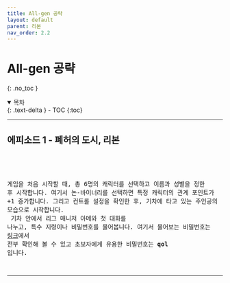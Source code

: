 ```yaml
---
title: All-gen 공략
layout: default
parent: 리본
nav_order: 2.2
---
```


# All-gen 공략
{: .no_toc }

<details open markdown="block">
  <summary>
    목차
  </summary>
  {: .text-delta }
- TOC
{:toc}
</details>

---
## 에피소드 1 - 폐허의 도시, 리본
<br/>
<pre>
  
게임을 처음 시작할 때, 총 6명의 캐릭터를 선택하고 이름과 성별을 정한 후 시작합니다.
여기서 논-바이너리를 선택하면 특정 캐릭터의 관계 포인트가 +1 증가합니다.
그리고 컨트롤 설정을 확인한 후, 기차에 타고 있는 주인공의 모습으로 시작합니다.
<br/>
기차 안에서 리그 매니저 아메와 첫 대화를 나누고, 특수 지령이나 비밀번호를 물어봅니다.
여기서 물어보는 비밀번호는 <a href="https://pdlunar.github.io/docs/reborn/reborn.html#%EB%B9%84%EB%B0%80%EB%B2%88%ED%98%B8">링크</a>에서 전부 확인해 볼 수 있고
초보자에게 유용한 비밀번호는 **qol** 입니다.

</pre>

---
